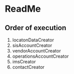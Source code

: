 # ReadMe

## Order of execution

1. locatonDataCreator
1. sisAccountCreator
1. vendorAccountCreator
1. operationsAccountCreator
1. imsCreator
1. contactCreator
